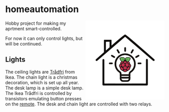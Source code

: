 # homeautomation

<img align="right" width="250" height="250" src="static/favicon.png">

Hobby project for making my aprtment smart-controlled.

For now it can only control lights, but will be continued.


## Lights

The ceiling lights are [Trådfri](https://www.ikea.com/dk/da/p/tradfri-led-paere-e27-250-lumen-tradlos-kan-daempes-varm-glod-globe-brunt-klart-glas-70455676/) from Ikea. The chain light is a christmas decoration, which is set up all year. The desk lamp is a simple desk lamp. The Ikea Trådfri is controlled by transistors emulating button presses on the [remote](https://www.ikea.com/dk/da/p/tradfri-tradlos-lysdaemper-hvid-70408595/). The desk and chain light are controlled with two relays.
